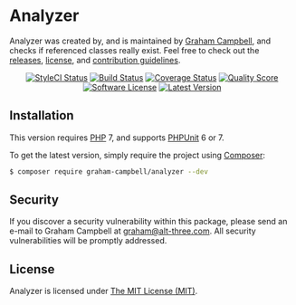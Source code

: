 # Analyzer

Analyzer was created by, and is maintained by [Graham Campbell](https://github.com/GrahamCampbell), and checks if referenced classes really exist. Feel free to check out the [releases](https://github.com/GrahamCampbell/Analyzer/releases), [license](LICENSE), and [contribution guidelines](CONTRIBUTING.md).

<p align="center">
<a href="https://styleci.io/repos/98643173"><img src="https://styleci.io/repos/98643173/shield" alt="StyleCI Status"></img></a>
<a href="https://travis-ci.org/GrahamCampbell/Analyzer"><img src="https://img.shields.io/travis/GrahamCampbell/Analyzer/master.svg?style=flat-square" alt="Build Status"></img></a>
<a href="https://scrutinizer-ci.com/g/GrahamCampbell/Analyzer/code-structure"><img src="https://img.shields.io/scrutinizer/coverage/g/GrahamCampbell/Analyzer.svg?style=flat-square" alt="Coverage Status"></img></a>
<a href="https://scrutinizer-ci.com/g/GrahamCampbell/Analyzer"><img src="https://img.shields.io/scrutinizer/g/GrahamCampbell/Analyzer.svg?style=flat-square" alt="Quality Score"></img></a>
<a href="LICENSE"><img src="https://img.shields.io/badge/license-MIT-brightgreen.svg?style=flat-square" alt="Software License"></img></a>
<a href="https://github.com/GrahamCampbell/Analyzer/releases"><img src="https://img.shields.io/github/release/GrahamCampbell/Analyzer.svg?style=flat-square" alt="Latest Version"></img></a>
</p>


## Installation

This version requires [PHP](https://php.net) 7, and supports [PHPUnit](https://phpunit.de/) 6 or 7.

To get the latest version, simply require the project using [Composer](https://getcomposer.org):

```bash
$ composer require graham-campbell/analyzer --dev
```


## Security

If you discover a security vulnerability within this package, please send an e-mail to Graham Campbell at graham@alt-three.com. All security vulnerabilities will be promptly addressed.


## License

Analyzer is licensed under [The MIT License (MIT)](LICENSE).
